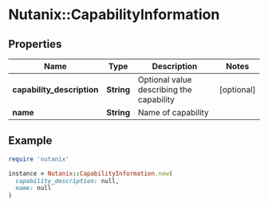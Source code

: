 # Nutanix::CapabilityInformation

## Properties

| Name | Type | Description | Notes |
| ---- | ---- | ----------- | ----- |
| **capability_description** | **String** | Optional value describing the capability | [optional] |
| **name** | **String** | Name of capability |  |

## Example

```ruby
require 'nutanix'

instance = Nutanix::CapabilityInformation.new(
  capability_description: null,
  name: null
)
```

